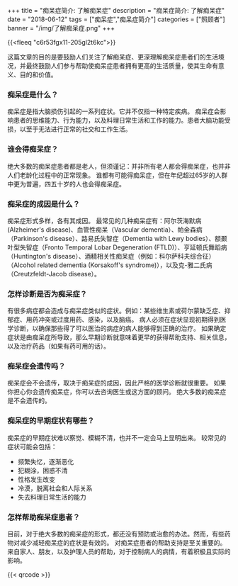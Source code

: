 ﻿+++
title = "痴呆症简介: 了解痴呆症"
description = "痴呆症简介: 了解痴呆症"
date = "2018-06-12"
tags = ["痴呆症","痴呆症简介"]
categories = ["照顾者"]
banner = "/img/了解痴呆症.png"
+++

{{<fleeq "c6r53fgx11-205gl2t6kc">}}

这篇文章的目的是要鼓励人们关注了解痴呆症、更深理解痴呆症患者们的生活境况，并最终鼓励人们参与帮助使痴呆症患者拥有更高的生活质量，使其生命有意义、目的和价值。

### 痴呆症是什么？
痴呆症是指大脑损伤引起的一系列症状。它并不仅指一种特定疾病。
痴呆症会影响患者的思维能力、行为能力，以及料理日常生活和工作的能力。患者大脑功能受损，以至于无法进行正常的社交和工作生活。

### 谁会得痴呆症？
绝大多数的痴呆症患者都是老人，但须谨记：并非所有老人都会得痴呆症，也并非人们老龄化过程中的正常现象。
谁都有可能得痴呆症，但在年纪超过65岁的人群中更为普遍，四五十岁的人也会得痴呆症。

### 痴呆症的成因是什么？
痴呆症形式多样，各有其成因。
最常见的几种痴呆症有：阿尔茨海默病(Alzheimer's disease)、血管性痴呆（Vascular dementia）、帕金森病（Parkinson's disease）、路易氏失智症（Dementia with Lewy bodies）、额颞叶型失智症（Fronto Temporal Lobar Degeneration (FTLD)）、亨延顿氏舞蹈病（Huntington's disease）、酒精相关性痴呆症（例如：科尔萨科夫综合征）（Alcohol related dementia (Korsakoff's syndrome)），以及克-雅二氏病（Creutzfeldt-Jacob disease）。

### 怎样诊断是否为痴呆症？
有很多病症都会造成与痴呆症类似的症状。例如：某些维生素或荷尔蒙缺乏症、抑郁症、用药冲突或过度用药、感染，以及脑癌。
病人必须在症状显现初期得到医学诊断，以确保那些得了可以医治的病症的病人能够得到正确的治疗。
如果确定症状是由痴呆症所导致，那么早期诊断就意味着更早的获得帮助支持、相关信息，以及治疗药品（如果有药可用的话）。

### 痴呆症会遗传吗？
痴呆症会不会遗传，取决于痴呆症的成因，因此严格的医学诊断就很重要。
如果你担心你会遗传痴呆症，你可以去咨询医生或这方面的顾问。
绝大多数的痴呆症是不会遗传的。

### 痴呆症的早期症状有哪些？
痴呆症的早期症状难以察觉、模糊不清，也并不一定会马上显明出来。
较常见的症状可能会包括：

- 频繁失忆，逐渐恶化
- 犯糊涂，困惑不清
- 性格发生改变
- 冷漠，脱离社会和人际关系
- 失去料理日常生活的能力

### 怎样帮助痴呆症患者？
目前，对于绝大多数的痴呆症的形式，都还没有预防或治愈的办法。然而，有些药物对减少减轻痴呆症的症状是有效的。
对痴呆症患者的帮助支持是至关重要的。来自家人、朋友，以及护理人员的帮助，对于控制病人的病情，有着积极且实际的影响。

{{< qrcode >}}